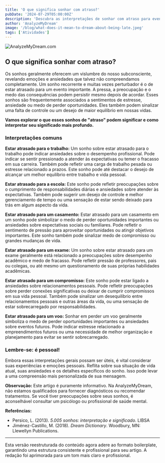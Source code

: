 ```yaml
---
title: 'O que significa sonhar com atraso?'
pubDate: '2024-07-29T05:00:00Z'
description: 'Descubra as interpretações de sonhar com atraso para eventos importantes como trabalho, escola, casamento, prova, encontro ou voo. Entenda como esses sonhos refletem ansiedade, estresse e outros sentimentos.'
author: 'AnalyzeMyDream'
image: '/blog/what-does-it-mean-to-dream-about-being-late.jpeg'
tags: ['Atividades']
---
```


![AnalyzeMyDream.com](/blog/what-does-it-mean-to-dream-about-being-late.jpeg)

## O que significa sonhar com atraso?

Os sonhos geralmente oferecem um vislumbre do nosso subconsciente, revelando emoções e ansiedades que talvez não compreendamos completamente. Um sonho recorrente e muitas vezes perturbador é o de estar atrasado para um evento importante. A pressa, a preocupação e o medo das consequências podem persistir mesmo depois de acordar. Esses sonhos são frequentemente associados a sentimentos de estresse, ansiedade ou medo de perder oportunidades. Eles também podem sinalizar uma falta de controle ou um desejo de maior equilíbrio em nossas vidas. 

**Vamos explorar o que esses sonhos de "atraso" podem significar e como interpretar seu significado mais profundo.**

### Interpretações comuns

**Estar atrasado para o trabalho:** Um sonho sobre estar atrasado para o trabalho pode indicar ansiedades sobre o desempenho profissional. Pode indicar se sentir pressionado a atender às expectativas ou temer o fracasso em sua carreira. Também pode refletir uma carga de trabalho pesada ou estresse relacionado a prazos. Este sonho pode até destacar o desejo de alcançar um melhor equilíbrio entre trabalho e vida pessoal.

**Estar atrasado para a escola:** Este sonho pode refletir preocupações sobre o cumprimento de responsabilidades diárias e ansiedades sobre atender às expectativas. Também pode sugerir um desejo de controle e melhor gerenciamento de tempo ou uma sensação de estar sendo deixado para trás em algum aspecto da vida.

**Estar atrasado para um casamento:** Estar atrasado para um casamento em um sonho pode simbolizar o medo de perder oportunidades importantes ou ansiedades sobre expectativas sociais ou familiares. Pode refletir o sentimento de pressão para aproveitar oportunidades ou atingir objetivos importantes. Este sonho também pode sinalizar medo de compromisso ou grandes mudanças de vida.

**Estar atrasado para um exame:** Um sonho sobre estar atrasado para um exame geralmente está relacionado a preocupações sobre desempenho acadêmico e medo de fracasso. Pode refletir pressão de professores, pais ou colegas, ou até mesmo um questionamento de suas próprias habilidades acadêmicas.

**Estar atrasado para um compromisso:** Este sonho pode estar ligado a ansiedades sobre relacionamentos pessoais. Pode refletir preocupações sobre perder conexões significativas ou deixar de cumprir compromissos em sua vida pessoal. Também pode sinalizar um desequilíbrio entre relacionamentos pessoais e outras áreas da vida, ou uma sensação de estar sobrecarregado por responsabilidades.

**Estar atrasado para um voo:** Sonhar em perder um voo geralmente simboliza o medo de perder oportunidades importantes ou ansiedades sobre eventos futuros. Pode indicar estresse relacionado a empreendimentos futuros ou uma necessidade de melhor organização e planejamento para evitar se sentir sobrecarregado.

### Lembre-se: é pessoal!

Embora essas interpretações gerais possam ser úteis, é vital considerar suas experiências e emoções pessoais. Reflita sobre sua situação de vida atual, suas ansiedades e os detalhes específicos do sonho. Isso pode levar a uma compreensão mais personalizada de sua mensagem.

**Observação:** Este artigo é puramente informativo. Na AnalyzeMyDream, não estamos qualificados para fornecer diagnósticos ou recomendar tratamentos. Se você tiver preocupações sobre seus sonhos, é aconselhável consultar um psicólogo ou profissional de saúde mental.

**Referências:**

* Persico, L. (2013). *5.005 sonhos: interpretação e significado*. LIBSA 
* Jiménez-Castillo, M. (2018). *Dream Dictionary*. Woodbury, MN: Llewellyn Publications.

---

Esta versão reestruturada do conteúdo agora adere ao formato boilerplate, garantindo uma estrutura consistente e profissional para seu artigo. A redação foi aprimorada para um tom mais claro e profissional.